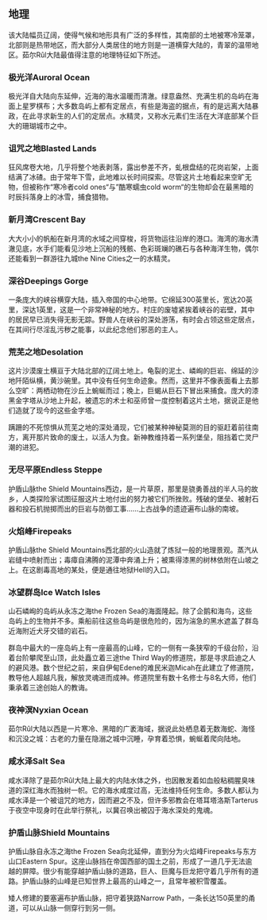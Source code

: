 ## 地理

该大陆幅员辽阔，使得气候和地形具有广泛的多样性，其南部的土地被寒冷笼罩，北部则是热带地区，而大部分人类居住的地方则是一道横穿大陆的，青翠的温带地区。茹尔Rûl大陆最值得注意的地理特征如下所述。

### 极光洋Auroral Ocean

极光洋自大陆向东延伸，近海的海水温暖而清澈。绿意盎然、充满生机的岛屿在海面上星罗棋布；大多数岛屿上都有定居点，有些是海盗的据点，有的是远离大陆暴政，在此寻求新生的人们的定居点。水精灵，又称水元素们生活在大洋底部某个巨大的珊瑚城市之中。

### 诅咒之地Blasted Lands

狂风席卷大地，几乎将整个地表剥落，露出参差不齐，虬根盘结的花岗岩架，上面结满了冰碴。由于常年下雪，此地难以长时间探索。尽管这片土地看起来空旷无物，但被称作“寒冷者cold ones“与”酷寒蠕虫cold worm“的生物却会在最黑暗的时辰抖落身上的冰雪，捕食猎物。

### 新月湾Crescent Bay

大大小小的帆船在新月湾的水域之间穿梭，将货物运往沿岸的港口。海湾的海水清澈见底，水手们能看见沙地上沉船的残骸、色彩斑斓的礁石与各种海洋生物，偶尔还能看到一群游往九城the Nine Cities之一的水精灵。

### 深谷Deepings Gorge

一条庞大的峡谷横穿大陆，插入帝国的中心地带。它绵延300英里长，宽达20英里，深达1英里，这是一个非常神秘的地方。村庄的废墟紧挨着峡谷的岩壁，其中的居民早已消失得无影无踪。野兽人在峡谷的深处游荡，有时会占领这些定居点，在其间行尽淫乱污秽之能事，以此纪念他们邪恶的主人。

### 荒芜之地Desolation

这片沙漠废土横亘于大陆北部的辽阔土地上。龟裂的泥土、嶙峋的巨岩、绵延的沙地阡陌纵横，黄沙碗里。其中没有任何生命迹象。然而，这里并不像表面看上去那么空旷：两栖动物在沙丘上蜿蜒而过；晚上，巨蝎从巨石下冒出来捕食。庞大的漆黑金字塔从沙地上升起，被遗忘的术士和巫师曾一度控制着这片土地，据说正是他们造就了现今的这些金字塔。

蹒跚的不死惊惧从荒芜之地的深处涌现，它们被某种神秘莫测的目的驱赶着前往南方，离开那片致命的废土，以活人为食。新神教维持着一系列堡垒，阻挡着亡灵尸潮的进犯。

### 无尽平原Endless Steppe

护盾山脉the Shield Mountains西边，是一片草原，那里是骁勇善战的半人马的故乡，人类探险家试图征服这片土地付出的努力被它们所挫败。残破的堡垒、被射石器和投石机抛掷而出的巨岩与防御工事……上古战争的遗迹遍布山脉的南坡。

### 火焰峰Firepeaks

护盾山脉the Shield Mountains西北部的火山造就了炼狱一般的地理景观。蒸汽从岩缝中喷射而出；毒瘴自沸腾的泥潭中奔涌上升；被熏得漆黑的树林依附在山坡之上。在这剧毒高地的某处，便是通往地狱Hell的入口。

### 冰望群岛Ice Watch Isles

山石嶙峋的岛屿从永冻之海the Frozen Sea的海面隆起。除了企鹅和海鸟，这些岛屿上的生物并不多。乘船前往这些岛屿是很危险的，因为湍急的黑水遮盖了群岛近海附近犬牙交错的岩石。

群岛中最大的一座岛屿上有一座最高的山峰，它的一侧有一条狭窄的千级台阶，沿着台阶攀爬至山顶，此处矗立着三途the Third Way的修道院，那是寻求启迪之人的避风港。数个世纪之前，来自伊甸Edene的难民米迦Micah在此建立了修道院，教导他人超越凡我，解放灵魂进而成神。修道院里有数十名修士与8名大师，他们秉承着三途创始人的教诲。

### 夜神溟Nyxian Ocean

茹尔Rûl大陆以西是一片寒冷、黑暗的广袤海域，据说此处栖息着无数海蛇、海怪和沉没之城：古老的力量在隐溺之城中沉睡，孕育着恐惧，蜿蜒着爬向陆地。

### 咸水泽Salt Sea

咸水泽除了是茹尔Rûl大陆上最大的内陆水体之外，也因散发着如血般粘稠腥臭味道的深红海水而独树一帜。它的海水咸度过高，无法维持任何生命。多数人都认为咸水泽是一个被诅咒的地方，因而避之不及，但许多邪教会在塔耳塔洛斯Tarterus于夜空中现身时在此举行祭礼，以冀召唤出被囚于海水深处的鬼魂。

### 护盾山脉Shield Mountains

护盾山脉自永冻之海the Frozen Sea向北延伸，直到分为火焰峰Firepeaks与东方山口Eastern Spur。这座山脉挡在帝国西部的国土之前，形成了一道几乎无法逾越的屏障。很少有能穿越护盾山脉的道路，巨人、巨魔与巨龙把守着几乎所有的道路。护盾山脉的山峰是已知世界上最高的山峰之一，且常年被积雪覆盖。

矮人修建的要塞遍布护盾山脉，把守着狭路Narrow Path，一条长达150英里的甬道，可以从山脉一侧穿行到另一侧。